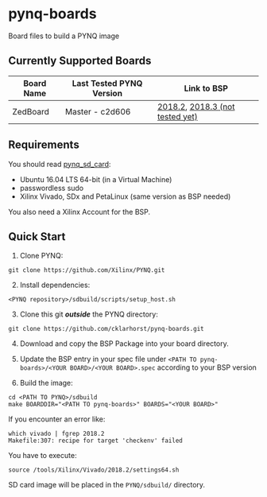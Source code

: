 # pynq-boards
Board files to build a PYNQ image

## Currently Supported Boards

| Board Name  | Last Tested PYNQ Version | Link to BSP |
| ----------- | ------------------------ | ----------- |
| ZedBoard | Master - c2d606 | [2018.2](https://www.xilinx.com/member/forms/download/xef.html?filename=avnet-digilent-zedboard-v2018.2-final.bsp), [2018.3 (not tested yet)](https://www.xilinx.com/member/forms/download/xef.html?filename=avnet-digilent-zedboard-v2018.3-final.bsp) |

## Requirements

You should read [pynq_sd_card](https://pynq.readthedocs.io/en/v2.3/pynq_sd_card.html):
- Ubuntu 16.04 LTS 64-bit (in a Virtual Machine)
- passwordless sudo
- Xilinx Vivado, SDx and PetaLinux (same version as BSP needed)

You also need a Xilinx Account for the BSP.

## Quick Start

1. Clone PYNQ: 
```
git clone https://github.com/Xilinx/PYNQ.git
```

2. Install dependencies:
``` 
<PYNQ repository>/sdbuild/scripts/setup_host.sh
```

3. Clone this git ***outside*** the PYNQ directory: 
```
git clone https://github.com/cklarhorst/pynq-boards.git
```

4. Download and copy the BSP Package into your board directory.

5. Update the BSP entry in your spec file under `<PATH TO pynq-boards>/<YOUR BOARD>/<YOUR BOARD>.spec` according to your BSP version

6. Build the image:
```
cd <PATH TO PYNQ>/sdbuild
make BOARDDIR="<PATH TO pynq-boards>" BOARDS="<YOUR BOARD>"
```

If you encounter an error like:
```
which vivado | fgrep 2018.2
Makefile:307: recipe for target 'checkenv' failed
```
You have to execute:
```
source /tools/Xilinx/Vivado/2018.2/settings64.sh
```

SD card image will be placed in the `PYNQ/sdbuild/` directory.
